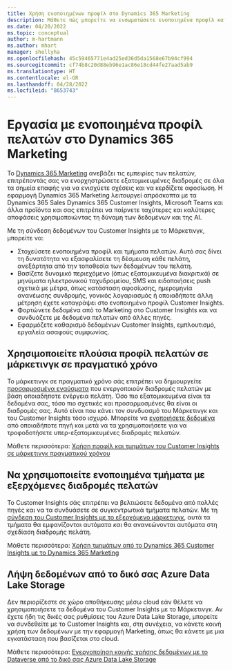 ```yaml
---
title: Χρήση ενοποιημένων προφίλ στο Dynamics 365 Marketing
description: Μάθετε πώς μπορείτε να ενσωματώσετε ενοποιημένα προφίλ και τμήματα με το Dynamics 365 Marketing.
ms.date: 04/20/2022
ms.topic: conceptual
author: m-hartmann
ms.author: mhart
manager: shellyha
ms.openlocfilehash: 45c59465771e4ad25ed36d5da1568e67b94cf994
ms.sourcegitcommit: cf74b8c20d88eb96e1ac86e18cd44fe27aad5ab9
ms.translationtype: HT
ms.contentlocale: el-GR
ms.lasthandoff: 04/28/2022
ms.locfileid: "8653743"
---
```

# <a name="work-with-unified-customer-profiles-in-dynamics-365-marketing"></a>Εργασία με ενοποιημένα προφίλ πελατών στο Dynamics 365 Marketing

Το [Dynamics 365 Marketing](/dynamics365/marketing/overview) ανεβάζει τις εμπειρίες των πελατών, επιτρέποντάς σας να ενορχηστρώσετε εξατομικευμένες διαδρομές σε όλα τα σημεία επαφής για να ενισχύετε σχέσεις και να κερδίζετε αφοσίωση. Η εφαρμογή Dynamics 365 Marketing λειτουργεί απρόσκοπτα με τα Dynamics 365 Sales Dynamics 365 Customer Insights, Microsoft Teams και άλλα προϊόντα και σας επιτρέπει να παίρνετε ταχύτερες και καλύτερες αποφάσεις χρησιμοποιώντας τη δύναμη των δεδομένων και της AI.

Με τη σύνδεση δεδομένων του Customer Insights με το Μάρκετινγκ, μπορείτε να:

- Στοχεύσετε ενοποιημένα προφίλ και τμήματα πελατών. Αυτό σας δίνει τη δυνατότητα να εξασφαλίσετε τη δέσμευση κάθε πελάτη, ανεξάρτητα από την τοποθεσία των δεδομένων του πελάτη.
- Βασίζετε δυναμικό περιεχόμενο (όπως εξατομικευμένα διακριτικά) σε μηνύματα ηλεκτρονικού ταχυδρομείου, SMS και ειδοποιήσεις push σχετικά με μέτρα, όπως κατάσταση αφοσίωσης, ημερομηνία ανανέωσης συνδρομής, γονικός λογαριασμός ή οποιαδήποτε άλλη μέτρηση έχετε καταγράψει στο ενοποιημένο προφίλ Customer Insights.
- Φορτώνετε δεδομένα από το Marketing στο Customer Insights και να συνδυάζετε με δεδομένα πελατών από άλλες πηγές.
- Εφαρμόζετε καθαρισμό δεδομένων Customer Insights, εμπλουτισμό, εργαλεία ασαφούς συμφωνίας.


## <a name="use-rich-customer-profiles-in-real-time-marketing"></a>Χρησιμοποιείτε πλούσια προφίλ πελατών σε μάρκετινγκ σε πραγματικό χρόνο

Το μάρκετινγκ σε πραγματικό χρόνο σάς επιτρέπει να δημιουργείτε [προσαρμοσμένα εναύσματα](/dynamics365/marketing/real-time-marketing-custom-triggers) που ενεργοποιούν διαδρομές πελατών με βάση οποιαδήποτε ενέργεια πελάτη. Όσο πιο εξατομικευμένα είναι τα δεδομένα σας, τόσο πιο σχετικές και προσαρμοσμένες θα είναι οι διαδρομές σας. Αυτό είναι που κάνει τον συνδυασμό του Μάρκετινγκ και του Customer Insights τόσο ισχυρό. Μπορείτε να [ενοποιήσετε δεδομένα](data-unification.md) από οποιαδήποτε πηγή και μετά να τα χρησιμοποιήσετε για να τροφοδοτήσετε υπερ-εξατομικευμένες διαδρομές πελατών.

Μάθετε περισσότερα: [Χρήση προφίλ και τμημάτων του Customer Insights σε μάρκετινγκ πραγματικού χρόνου](/dynamics365/marketing/real-time-marketing-ci-profile)

## <a name="use-unified-segments-with-outbound-customer-journeys"></a>Να χρησιμοποιείτε ενοποιημένα τμήματα με εξερχόμενες διαδρομές πελατών

Το Customer Insights σάς επιτρέπει να βελτιώσετε δεδομένα από πολλές πηγές και να τα συνδυάσετε σε συγκεντρωτικά τμήματα πελατών. Με τη [σύνδεση του Customer Insights με το εξερχόμενο μάρκετινγκ](export-dynamics365-marketing.md), αυτά τα τμήματα θα εμφανίζονται αυτόματα *και* θα ανανεώνονται αυτόματα στη σχεδίαση διαδρομής πελάτη.

Μάθετε περισσότερα: [Χρήση τμημάτων από το Dynamics 365 Customer Insights με το Dynamics 365 Marketing](/dynamics365/marketing/customer-insights-segments)

## <a name="pull-data-from-your-own-azure-data-lake-storage"></a>Λήψη δεδομένων από το δικό σας Azure Data Lake Storage

Δεν περιορίζεστε σε χώρο αποθήκευσης μέσω cloud εάν θέλετε να χρησιμοποιήσετε τα δεδομένα του Customer Insights με το Μάρκετινγκ. Αν έχετε ήδη τις δικές σας ρυθμίσεις του Azure Data Lake Storage, μπορείτε να συνδεθείτε με το Customer Insights και, στη συνέχεια, να κάνετε κοινή χρήση των δεδομένων με την εφαρμογή Marketing, όπως θα κάνετε με μια εγκατάσταση που βασίζεται στο cloud.

Μάθετε περισσότερα: [Ενεργοποίηση κοινής χρήσης δεδομένων με το Dataverse από το δικό σας Azure Data Lake Storage](manage-environments.md#enable-data-sharing-with-dataverse-from-your-own-azure-data-lake-storage-preview)